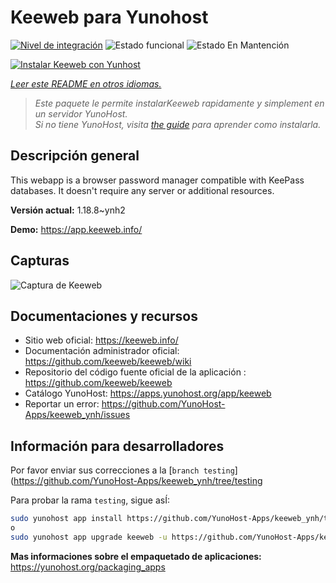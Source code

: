<!--
Este archivo README esta generado automaticamente<https://github.com/YunoHost/apps/tree/master/tools/readme_generator>
No se debe editar a mano.
-->

# Keeweb para Yunohost

[![Nivel de integración](https://dash.yunohost.org/integration/keeweb.svg)](https://dash.yunohost.org/appci/app/keeweb) ![Estado funcional](https://ci-apps.yunohost.org/ci/badges/keeweb.status.svg) ![Estado En Mantención](https://ci-apps.yunohost.org/ci/badges/keeweb.maintain.svg)

[![Instalar Keeweb con Yunhost](https://install-app.yunohost.org/install-with-yunohost.svg)](https://install-app.yunohost.org/?app=keeweb)

*[Leer este README en otros idiomas.](./ALL_README.md)*

> *Este paquete le permite instalarKeeweb rapidamente y simplement en un servidor YunoHost.*  
> *Si no tiene YunoHost, visita [the guide](https://yunohost.org/install) para aprender como instalarla.*

## Descripción general

This webapp is a browser password manager compatible with KeePass databases. It doesn't require any server or additional resources.

**Versión actual:** 1.18.8~ynh2

**Demo:** <https://app.keeweb.info/>

## Capturas

![Captura de Keeweb](./doc/screenshots/screenshot.png)

## Documentaciones y recursos

- Sitio web oficial: <https://keeweb.info/>
- Documentación administrador oficial: <https://github.com/keeweb/keeweb/wiki>
- Repositorio del código fuente oficial de la aplicación : <https://github.com/keeweb/keeweb>
- Catálogo YunoHost: <https://apps.yunohost.org/app/keeweb>
- Reportar un error: <https://github.com/YunoHost-Apps/keeweb_ynh/issues>

## Información para desarrolladores

Por favor enviar sus correcciones a la [`branch testing`](https://github.com/YunoHost-Apps/keeweb_ynh/tree/testing

Para probar la rama `testing`, sigue asÍ:

```bash
sudo yunohost app install https://github.com/YunoHost-Apps/keeweb_ynh/tree/testing --debug
o
sudo yunohost app upgrade keeweb -u https://github.com/YunoHost-Apps/keeweb_ynh/tree/testing --debug
```

**Mas informaciones sobre el empaquetado de aplicaciones:** <https://yunohost.org/packaging_apps>

